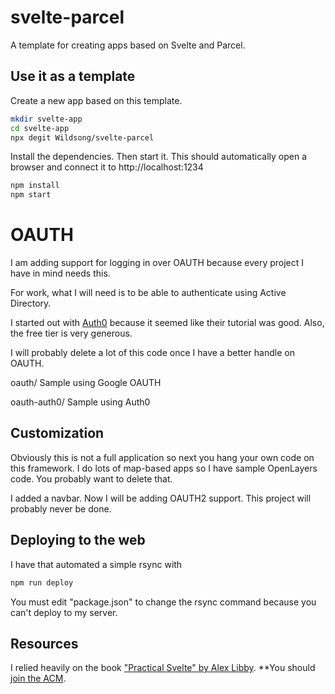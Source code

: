 # svelte-parcel
A template for creating apps based on Svelte and Parcel.

## Use it as a template

Create a new app based on this template.

```bash
mkdir svelte-app
cd svelte-app
npx degit Wildsong/svelte-parcel
```

Install the dependencies.
Then start it. This should automatically open a browser and connect it to http://localhost:1234

```bash
npm install
npm start
```
# OAUTH

I am adding support for logging in over OAUTH because every project I have in mind needs this.

For work, what I will need is to be able to authenticate using Active Directory.

I started out with [Auth0](https://auth0.com) because it seemed like their tutorial was good.
Also, the free tier is very generous.

I will probably delete a lot of this code once I have a better handle on OAUTH.

oauth/ Sample using Google OAUTH

oauth-auth0/  Sample using Auth0


## Customization

Obviously this is not a full application so next you hang your own code on this framework.
I do lots of map-based apps so I have sample OpenLayers code. You probably want to delete that.

I added a navbar. Now I will be adding OAUTH2 support.
This project will probably never be done.

## Deploying to the web

I have that automated a simple rsync with

```bash
npm run deploy
```

You must edit "package.json" to change the rsync
command because you can't deploy to my server.

## Resources

I relied heavily on the book ["Practical Svelte" by Alex Libby](https://acm.percipio.com/books/688824f3-c4b2-46b9-9318-9a89c4ad18de#epubcfi(/6/4!/4/2[epubmain]/2[g96fa4c17-9228-45b5-8d08-92f6e997e947]/2/2/1:0)). **You should [join the ACM](https://www.acm.org/membership/join).
